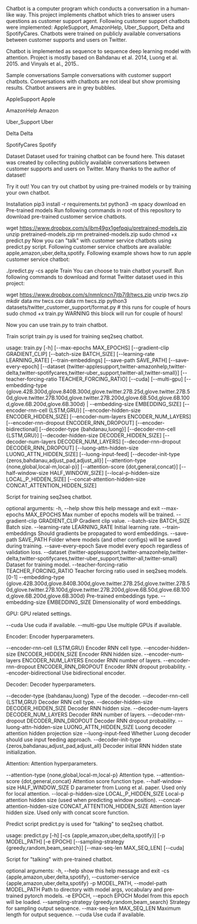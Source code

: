 Chatbot is a computer program which conducts a conversation in a human-like way. This project implements chatbot which tries to answer users questions as customer support agent. Following customer support chatbots were implemented: AppleSupport, AmazonHelp, Uber_Support, Delta and SpotifyCares. Chatbots were trained on publicly available conversations between customer supports and users on Twitter.

Chatbot is implemented as sequence to sequence deep learning model with attention. Project is mostly based on Bahdanau et al. 2014, Luong et al. 2015. and Vinyals et al., 2015..

Sample conversations
Sample conversations with customer support chatbots. Conversations with chatbots are not ideal but show promising results. Chatbot answers are in grey bubbles.

AppleSupport
Apple

AmazonHelp
Amazon

Uber_Support
Uber

Delta
Delta

SpotifyCares
Spotify

Dataset
Dataset used for training chatbot can be found here. This dataset was created by collecting publicly available conversations between customer supports and users on Twitter. Many thanks to the author of dataset!

Try it out!
You can try out chatbot by using pre-trained models or by training your own chatbot.

Installation
pip3 install -r requirements.txt
python3 -m spacy download en
Pre-trained models
Run following commands in root of this repository to download pre-trained customer service chatbots.

wget https://www.dropbox.com/s/ibm49gx1gefpqju/pretrained-models.zip
unzip pretrained-models.zip
rm pretrained-models.zip
sudo chmod +x predict.py
Now you can "talk" with customer service chatbots using predict.py script. Following customer service chatbots are available: apple,amazon,uber,delta,spotify. Following example shows how to run apple customer service chatbot:

./predict.py -cs apple
Train
You can choose to train chatbot yourself. Run following commands to download and format Twitter dataset used in this project:

wget https://www.dropbox.com/s/nmnlcncn7jtb7i9/twcs.zip
unzip twcs.zip
mkdir data
mv twcs.csv data
rm twcs.zip
python3 datasets/twitter_customer_support/format.py # this runs for couple of hours
sudo chmod +x train.py
WARNING this block will run for couple of hours!

Now you can use train.py to train chatbot.

Train script
train.py is used for training seq2seq chatbot.

usage: train.py [-h] [--max-epochs MAX_EPOCHS] [--gradient-clip GRADIENT_CLIP]
                [--batch-size BATCH_SIZE] [--learning-rate LEARNING_RATE]
                [--train-embeddings] [--save-path SAVE_PATH]
                [--save-every-epoch]
                [--dataset {twitter-applesupport,twitter-amazonhelp,twitter-delta,twitter-spotifycares,twitter-uber_support,twitter-all,twitter-small}]
                [--teacher-forcing-ratio TEACHER_FORCING_RATIO] [--cuda]
                [--multi-gpu]
                [--embedding-type {glove.42B.300d,glove.840B.300d,glove.twitter.27B.25d,glove.twitter.27B.50d,glove.twitter.27B.100d,glove.twitter.27B.200d,glove.6B.50d,glove.6B.100d,glove.6B.200d,glove.6B.300d} | --embedding-size EMBEDDING_SIZE]
                [--encoder-rnn-cell {LSTM,GRU}]
                [--encoder-hidden-size ENCODER_HIDDEN_SIZE]
                [--encoder-num-layers ENCODER_NUM_LAYERS]
                [--encoder-rnn-dropout ENCODER_RNN_DROPOUT]
                [--encoder-bidirectional] [--decoder-type {bahdanau,luong}]
                [--decoder-rnn-cell {LSTM,GRU}]
                [--decoder-hidden-size DECODER_HIDDEN_SIZE]
                [--decoder-num-layers DECODER_NUM_LAYERS]
                [--decoder-rnn-dropout DECODER_RNN_DROPOUT]
                [--luong-attn-hidden-size LUONG_ATTN_HIDDEN_SIZE]
                [--luong-input-feed]
                [--decoder-init-type {zeros,bahdanau,adjust_pad,adjust_all}]
                [--attention-type {none,global,local-m,local-p}]
                [--attention-score {dot,general,concat}]
                [--half-window-size HALF_WINDOW_SIZE]
                [--local-p-hidden-size LOCAL_P_HIDDEN_SIZE]
                [--concat-attention-hidden-size CONCAT_ATTENTION_HIDDEN_SIZE]

Script for training seq2seq chatbot.

optional arguments:
  -h, --help            show this help message and exit
  --max-epochs MAX_EPOCHS
                        Max number of epochs models will be trained.
  --gradient-clip GRADIENT_CLIP
                        Gradient clip value.
  --batch-size BATCH_SIZE
                        Batch size.
  --learning-rate LEARNING_RATE
                        Initial learning rate.
  --train-embeddings    Should gradients be propagated to word embeddings.
  --save-path SAVE_PATH
                        Folder where models (and other configs) will be saved
                        during training.
  --save-every-epoch    Save model every epoch regardless of validation loss.
  --dataset {twitter-applesupport,twitter-amazonhelp,twitter-delta,twitter-spotifycares,twitter-uber_support,twitter-all,twitter-small}
                        Dataset for training model.
  --teacher-forcing-ratio TEACHER_FORCING_RATIO
                        Teacher forcing ratio used in seq2seq models. [0-1]
  --embedding-type {glove.42B.300d,glove.840B.300d,glove.twitter.27B.25d,glove.twitter.27B.50d,glove.twitter.27B.100d,glove.twitter.27B.200d,glove.6B.50d,glove.6B.100d,glove.6B.200d,glove.6B.300d}
                        Pre-trained embeddings type.
  --embedding-size EMBEDDING_SIZE
                        Dimensionality of word embeddings.

GPU:
  GPU related settings.

  --cuda                Use cuda if available.
  --multi-gpu           Use multiple GPUs if available.

Encoder:
  Encoder hyperparameters.

  --encoder-rnn-cell {LSTM,GRU}
                        Encoder RNN cell type.
  --encoder-hidden-size ENCODER_HIDDEN_SIZE
                        Encoder RNN hidden size.
  --encoder-num-layers ENCODER_NUM_LAYERS
                        Encoder RNN number of layers.
  --encoder-rnn-dropout ENCODER_RNN_DROPOUT
                        Encoder RNN dropout probability.
  --encoder-bidirectional
                        Use bidirectional encoder.

Decoder:
  Decoder hyperparameters.

  --decoder-type {bahdanau,luong}
                        Type of the decoder.
  --decoder-rnn-cell {LSTM,GRU}
                        Decoder RNN cell type.
  --decoder-hidden-size DECODER_HIDDEN_SIZE
                        Decoder RNN hidden size.
  --decoder-num-layers DECODER_NUM_LAYERS
                        Decoder RNN number of layers.
  --decoder-rnn-dropout DECODER_RNN_DROPOUT
                        Decoder RNN dropout probability.
  --luong-attn-hidden-size LUONG_ATTN_HIDDEN_SIZE
                        Luong decoder attention hidden projection size
  --luong-input-feed    Whether Luong decoder should use input feeding
                        approach.
  --decoder-init-type {zeros,bahdanau,adjust_pad,adjust_all}
                        Decoder initial RNN hidden state initialization.

Attention:
  Attention hyperparameters.

  --attention-type {none,global,local-m,local-p}
                        Attention type.
  --attention-score {dot,general,concat}
                        Attention score function type.
  --half-window-size HALF_WINDOW_SIZE
                        D parameter from Luong et al. paper. Used only for
                        local attention.
  --local-p-hidden-size LOCAL_P_HIDDEN_SIZE
                        Local-p attention hidden size (used when predicting
                        window position).
  --concat-attention-hidden-size CONCAT_ATTENTION_HIDDEN_SIZE
                        Attention layer hidden size. Used only with concat
                        score function.

Predict script
predict.py is used for "talking" to seq2seq chatbot.

usage: predict.py [-h] [-cs {apple,amazon,uber,delta,spotify}] [-p MODEL_PATH]
                  [-e EPOCH] [--sampling-strategy {greedy,random,beam_search}]
                  [--max-seq-len MAX_SEQ_LEN] [--cuda]

Script for "talking" with pre-trained chatbot.

optional arguments:
  -h, --help            show this help message and exit
  -cs {apple,amazon,uber,delta,spotify}, --customer-service {apple,amazon,uber,delta,spotify}
  -p MODEL_PATH, --model-path MODEL_PATH
                        Path to directory with model args, vocabulary and pre-
                        trained pytorch models.
  -e EPOCH, --epoch EPOCH
                        Model from this epoch will be loaded.
  --sampling-strategy {greedy,random,beam_search}
                        Strategy for sampling output sequence.
  --max-seq-len MAX_SEQ_LEN
                        Maximum length for output sequence.
  --cuda                Use cuda if available.
  
